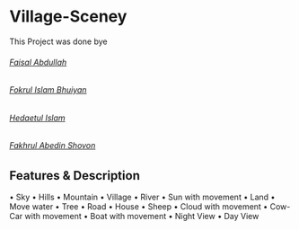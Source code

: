 # Village-Sceney

This Project was done bye
######  [Faisal Abdullah](https://www.facebook.com/faisalkhanfossil)
######  [Fokrul Islam Bhuiyan](https://www.facebook.com/fokrulbhuiyan01)
######  [Hedaetul Islam](https://hedaetul-islam.github.io/)
######  [Fakhrul Abedin Shovon](https://www.facebook.com/fakhrulabedin.shovon)

## Features & Description

• Sky
• Hills
• Mountain
• Village
• River
• Sun with movement
• Land
• Move water
• Tree
• Road
• House
• Sheep
• Cloud with movement
• Cow-Car with movement
• Boat with movement
• Night View
• Day View
